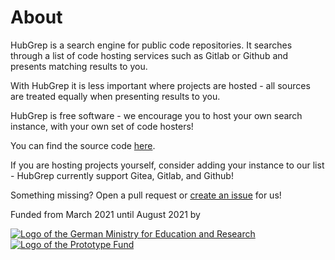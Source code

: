 # About

HubGrep is a search engine for public code repositories. It searches through a list of code hosting services such as Gitlab or Github and presents matching results to you.

With HubGrep it is less important where projects are hosted - all sources are treated equally when presenting results to you.

HubGrep is free software - we encourage you to host your own search instance, with your own set of code hosters!

You can find the source code [here](https://github.com/HubGrep/hubgrep_search).
  
If you are hosting projects yourself, consider adding your instance to our list - HubGrep currently support Gitea, Gitlab, and Github! 

Something missing? Open a pull request or [create an issue](https://github.com/HubGrep/hubgrep_search/issues/new) for us!

<div class="hubgrep-fund-logos">
    <p>Funded from March 2021 until August 2021 by</p>
    <div>    
        <a class="bmbf" href="https://www.bmbf.de/en/" rel="nofollow">
            <img src="{{ url_for('static', filename='images/logos/bmbf_en.jpg') }}" alt="Logo of the German Ministry for Education and Research">
        </a>
        <a href="https://prototypefund.de/en/" rel="nofollow">
            <img src="{{ url_for('static', filename='images/logos/prototype_fund.svg') }}" alt="Logo of the Prototype Fund">
        </a>
    </div>
</div>
